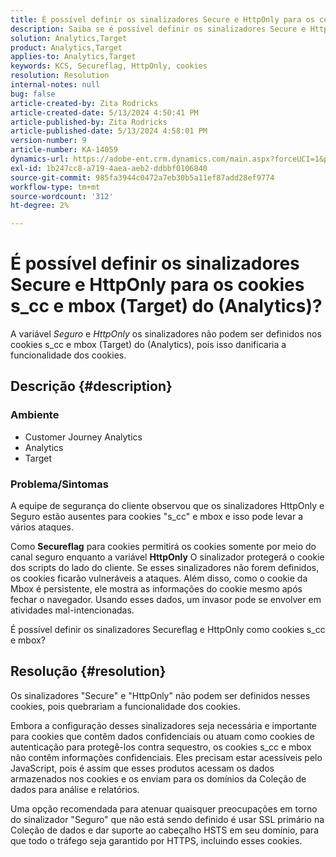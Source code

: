 ```yaml
---
title: É possível definir os sinalizadores Secure e HttpOnly para os cookies s_cc e mbox (Target) do (Analytics)?
description: Saiba se é possível definir os sinalizadores Secure e HttpOnly para cookies de mbox s_cc e (Target) do (Analytics).
solution: Analytics,Target
product: Analytics,Target
applies-to: Analytics,Target
keywords: KCS, Secureflag, HttpOnly, cookies
resolution: Resolution
internal-notes: null
bug: false
article-created-by: Zita Rodricks
article-created-date: 5/13/2024 4:50:41 PM
article-published-by: Zita Rodricks
article-published-date: 5/13/2024 4:58:01 PM
version-number: 9
article-number: KA-14059
dynamics-url: https://adobe-ent.crm.dynamics.com/main.aspx?forceUCI=1&pagetype=entityrecord&etn=knowledgearticle&id=06f7b3e9-4811-ef11-9f8a-6045bd03c412
exl-id: 1b247cc8-a719-4aea-aeb2-ddbbf0106840
source-git-commit: 985fa3944c0472a7eb30b5a11ef87add28ef9774
workflow-type: tm+mt
source-wordcount: '312'
ht-degree: 2%

---
```


# É possível definir os sinalizadores Secure e HttpOnly para os cookies s_cc e mbox (Target) do (Analytics)?


A variável *Seguro* e *HttpOnly* os sinalizadores não podem ser definidos nos cookies s_cc e mbox (Target) do (Analytics), pois isso danificaria a funcionalidade dos cookies.

## Descrição {#description}


### Ambiente

- Customer Journey Analytics
- Analytics
- Target




### Problema/Sintomas



A equipe de segurança do cliente observou que os sinalizadores HttpOnly e Seguro estão ausentes para cookies &quot;s_cc&quot; e mbox e isso pode levar a vários ataques.

Como <b>Secureflag</b> para cookies permitirá os cookies somente por meio do canal seguro enquanto a variável <b>HttpOnly</b> O sinalizador protegerá o cookie dos scripts do lado do cliente. Se esses sinalizadores não forem definidos, os cookies ficarão vulneráveis a ataques. Além disso, como o cookie da Mbox é persistente, ele mostra as informações do cookie mesmo após fechar o navegador. Usando esses dados, um invasor pode se envolver em atividades mal-intencionadas.

É possível definir os sinalizadores Secureflag e HttpOnly como cookies s_cc e mbox?


## Resolução {#resolution}


Os sinalizadores &quot;Secure&quot; e &quot;HttpOnly&quot; não podem ser definidos nesses cookies, pois quebrariam a funcionalidade dos cookies.

Embora a configuração desses sinalizadores seja necessária e importante para cookies que contêm dados confidenciais ou atuam como cookies de autenticação para protegê-los contra sequestro, os cookies s_cc e mbox não contêm informações confidenciais. Eles precisam estar acessíveis pelo JavaScript, pois é assim que esses produtos acessam os dados armazenados nos cookies e os enviam para os domínios da Coleção de dados para análise e relatórios.

Uma opção recomendada para atenuar quaisquer preocupações em torno do sinalizador &quot;Seguro&quot; que não está sendo definido é usar SSL primário na Coleção de dados e dar suporte ao cabeçalho HSTS em seu domínio, para que todo o tráfego seja garantido por HTTPS, incluindo esses cookies.

